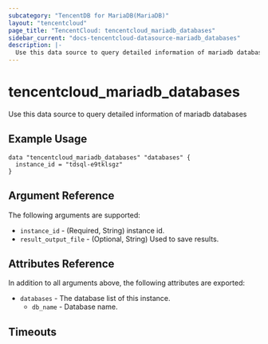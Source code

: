 ```yaml
---
subcategory: "TencentDB for MariaDB(MariaDB)"
layout: "tencentcloud"
page_title: "TencentCloud: tencentcloud_mariadb_databases"
sidebar_current: "docs-tencentcloud-datasource-mariadb_databases"
description: |-
  Use this data source to query detailed information of mariadb databases
---
```


# tencentcloud_mariadb_databases

Use this data source to query detailed information of mariadb databases

## Example Usage

```hcl
data "tencentcloud_mariadb_databases" "databases" {
  instance_id = "tdsql-e9tklsgz"
}
```

## Argument Reference

The following arguments are supported:

* `instance_id` - (Required, String) instance id.
* `result_output_file` - (Optional, String) Used to save results.

## Attributes Reference

In addition to all arguments above, the following attributes are exported:

* `databases` - The database list of this instance.
  * `db_name` - Database name.


## Timeouts

<no value>


